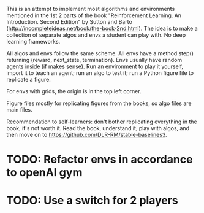 This is an attempt to implement most algorithms and environments mentioned in the 1st 2 parts of the book "Reinforcement
Learning. An Introduction. Second Edition" by Sutton and Barto (http://incompleteideas.net/book/the-book-2nd.html). 
The idea is to make a collection of separate algos and envs a student can play with. No deep learning 
frameworks.

All algos and envs follow the same scheme. All envs have a method step() returning (reward, 
next_state, termination). Envs usually have random agents inside (if makes sense). Run an environment to play it 
yourself, import it to teach an agent; run an algo to test it; run a Python figure file to replicate a figure. 

For envs with grids, the origin is in the top left corner.

Figure files mostly for replicating figures from the books, so algo files are main files.

Recommendation to self-learners: don't bother replicating everything in the book, it's not worth it. Read the book, 
understand it, play with algos, and then move on to https://github.com/DLR-RM/stable-baselines3.

# TODO: Refactor envs in accordance to openAI gym
# TODO: Use a switch for 2 players